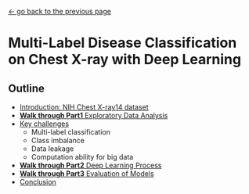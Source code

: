 [<- go back to the previous page](../README.md)

# Multi-Label Disease Classification on Chest X-ray with Deep Learning

## Outline
- [Introduction: NIH Chest X-ray14 dataset](intro.md)
- [**Walk through Part1** Exploratory Data Analysis]() 
- [Key challenges](keychallenge.md)
  * Multi-label classification
  * Class imbalance
  * Data leakage
  * Computation ability for big data
- [**Walk through Part2** Deep Learning Process]()
- [**Walk through Part3** Evaluation of Models]()
- [Conclusion](conclusion.md)
